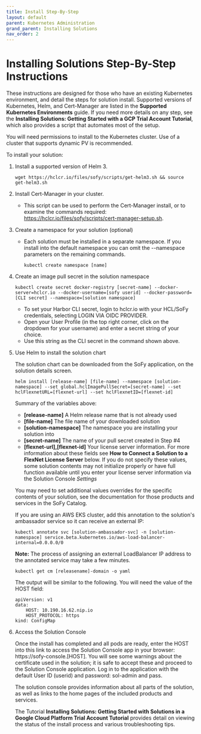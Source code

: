 ```yaml
---
title: Install Step-By-Step
layout: default
parent: Kubernetes Administration
grand_parent: Installing Solutions
nav_order: 2
---
```

# **Installing Solutions Step-By-Step Instructions**
These instructions are designed for those who have an existing Kubernetes environment, and detail the steps for solution install. Supported versions of Kubernetes, Helm, and Cert-Manager are listed in the **Supported Kubernetes Environments** guide. If you need more details on any step, see the **Installing Solutions: Getting Started with a GCP Trial Account Tutorial**, which also provides a script that automates most of the setup.

You will need permissions to install to the Kubernetes cluster. Use of a cluster that supports dynamic PV is recommended.

To install your solution:

1. Install a supported version of Helm 3.
   ```
   wget https://hclcr.io/files/sofy/scripts/get-helm3.sh && source get-helm3.sh
   ```

2. Install Cert-Manager in your cluster.
   * This script can be used to perform the Cert-Manager install, or to examine the commands required:  https://hclcr.io/files/sofy/scripts/cert-manager-setup.sh.


3. Create a namespace for your solution (optional)
    * Each solution must be installed in a separate namespace. If you install into the default namespace you can omit the --namespace parameters on the remaining commands.
      ```
      kubectl create namespace [name]
      ```


4. Create an image pull secret in the solution namespace
    ```
    kubectl create secret docker-registry [secret-name] --docker-server=hclcr.io --docker-username=[sofy userid] --docker-password=[CLI secret] --namespace=[solution namespace]
    ```
    * To set your Harbor CLI secret, login to hclcr.io with your HCL/SoFy credentials, selecting LOGIN VIA OIDC PROVIDER.  
    * Open your User Profile (in the top right corner, click on the dropdown for your username) and enter a secret string of your choice.  
    * Use this string as the CLI secret in the command shown above.

5. Use Helm to install the solution chart
    
    The solution chart can be downloaded from the SoFy application, on the solution details screen. 
    ```
    helm install [release-name] [file-name] --namespace [solution-namespace] --set global.hclImagePullSecret=[secret-name] --set hclFlexnetURL=[flexnet-url] --set hclFlexnetID=[flexnet-id]
    ```
    Summary of the variables above:
    * **[release-name]** A Helm release name that is not already used
    * **[file-name]** The file name of your downloaded solution
    * **[solution-namespace]** The namespace you are installing your solution into
    * **[secret-name]** The name of your pull secret created in Step #4
    * **[flexnet-url],[flexnet-id]** Your license server information. For more information about these fields see **How to Connect a Solution to a FlexNet License Server** below. If you do not specify these values, some solution contents may not initialize properly or have full function available until you enter your license server information via the Solution Console *Settings* 
    
    You may need to set additional values overrides for the specific contents of your solution, see the documentation for those products and services in the SoFy Catalog.

    If you are using an AWS EKS cluster, add this annotation to the solution's ambassador service so it can receive an external IP:
    ```
    kubectl annotate svc [solution-ambassador-svc] -n [solution-namespace] service.beta.kubernetes.io/aws-load-balancer-internal=0.0.0.0/0
    ```
    **Note:** The process of assigning an external LoadBalancer IP address to the annotated service may take a few minutes.

    ```
    kubectl get cm [releasename]-domain -o yaml
    ```
    The output will be similar to the following. You will need the value of the HOST field:

    ```
    apiVersion: v1
    data:
        HOST: 10.190.16.62.nip.io
        HOST_PROTOCOL: https
    kind: ConfigMap   
    ```

6.  Access the Solution Console

    Once the install has completed and all pods are ready, enter the HOST into this link to access the Solution Console app in your browser: h<span>ttps://sofy-console.[HOST]. You will see some warnings about the certificate used in the solution; it is safe to accept these and proceed to the Solution Console application. Log in to the application with the default User ID (userid) and password: sol-admin and pass.

    The solution console provides information about all parts of the solution, as well as links to the home pages of the included products and services.

    The Tutorial **Installing Solutions: Getting Started with Solutions in a Google Cloud Platform Trial Account Tutorial** provides detail on viewing the status of the install process and various troubleshooting tips.

